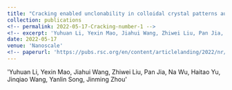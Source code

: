 ```yaml
---
title: "Cracking enabled unclonability in colloidal crystal patterns authenticated with computer vision"
collection: publications
<!-- permalink: 2022-05-17-Cracking-number-1 -->
<!-- excerpt: 'Yuhuan Li, Yexin Mao, Jiahui Wang, Zhiwei Liu, Pan Jia, Na Wu, Haitao Yu, Jinqiao Wang, Yanlin Song, Jinming Zhou' -->
date: 2022-05-17
venue: 'Nanoscale'
<!-- paperurl: 'https://pubs.rsc.org/en/content/articlelanding/2022/nr/d2nr01479c/unauth' -->
---
```


'Yuhuan Li, Yexin Mao, Jiahui Wang, Zhiwei Liu, Pan Jia, Na Wu, Haitao Yu, Jinqiao Wang, Yanlin Song, Jinming Zhou'
